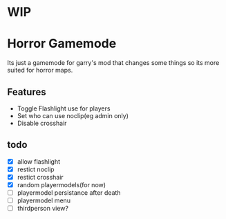 # WIP
# Horror Gamemode
Its just a gamemode for garry's mod that changes some things so its more suited for horror maps.

## Features
* Toggle Flashlight use for players
* Set who can use noclip(eg admin only)
* Disable crosshair

## todo
- [x] allow flashlight
- [x] restict noclip
- [x] restict crosshair
- [x] random playermodels(for now)
- [ ] playermodel persistance after death
- [ ] playermodel menu
- [ ] thirdperson view?
